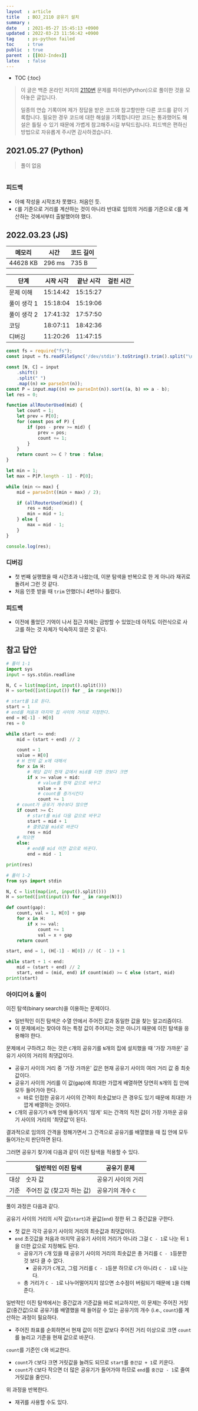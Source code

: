 ```yaml
---
layout  : article
title   : BOJ_2110 공유기 설치
summary : 
date    : 2021-05-27 15:45:13 +0900
updated : 2022-03-23 11:56:42 +0900
tag     : ps-python failed
toc     : true
public  : true
parent  : [[BOJ-Index]]
latex   : false
---
```

* TOC
{:toc}

> 이 글은 백준 온라인 저지의 [2110번](https://www.acmicpc.net/problem/2110) 문제를 파이썬(Python)으로 풀이한 것을 모아놓은 글입니다.
>
> 일종의 연습 기록이며 제가 정답을 받은 코드와 참고할만한 다른 코드를 같이 기록합니다. 필요한 경우 코드에 대한 해설을 기록합니다만 코드는 통과했어도 해설은 틀릴 수 있기 때문에 가볍게 참고해주시길 부탁드립니다. 피드백은 편하신 방법으로 자유롭게 주시면 감사하겠습니다.

## 2021.05.27 (Python)

> 풀이 없음

```python
```

### 피드백

* 아예 작성을 시작조차 못했다. 처음인 듯.
* `C`를 기준으로 거리를 계산하는 것이 아니라 반대로 임의의 거리를 기준으로 `C`를 계산하는 것에서부터 출발했어야 했다.

## 2022.03.23 (JS)

| 메모리    | 시간   | 코드 길이 |
| --------- | -----  | --------- |
| 44628 KB  | 296 ms | 735 B    |

| 단계        | 시작 시각 | 끝난 시각 | 걸린 시간 |
| ----------- | --------- | --------- | --------- |
| 문제 이해   | 15:14:42  | 15:15:27  |           |
| 풀이 생각 1 | 15:18:04  | 15:19:06  |           |
| 풀이 생각 2 | 17:41:32  | 17:57:50  |           |
| 코딩        | 18:07:11  | 18:42:36  |           |
| 디버깅      | 11:20:26  | 11:47:15  |           |

```js
const fs = require("fs");
const input = fs.readFileSync('/dev/stdin').toString().trim().split("\n");

const [N, C] = input
    .shift()
    .split(" ")
    .map((n) => parseInt(n));
const P = input.map((n) => parseInt(n)).sort((a, b) => a - b);
let res = 0;

function allRouterUsed(mid) {
    let count = 1;
    let prev = P[0];
    for (const pos of P) {
        if (pos - prev >= mid) {
            prev = pos;
            count += 1;
        }
    }
    return count >= C ? true : false;
}

let min = 1;
let max = P[P.length - 1] - P[0];

while (min <= max) {
    mid = parseInt((min + max) / 2);

    if (allRouterUsed(mid)) {
        res = mid;
        min = mid + 1;
    } else {
        max = mid - 1;
    }
}

console.log(res);
```

### 디버깅

* 첫 번째 실행했을 때 시간초과 나왔는데, 이분 탐색을 반복으로 한 게 아니라 재귀로 돌려서 그런 것 같다.
* 처음 인풋 받을 때 `trim` 안했더니 4번이나 틀렸다.

### 피드백

* 이전에 풀었던 기억이 나서 접근 자체는 금방할 수 있었는데 아직도 이런식으로 사고를 하는 것 자체가 익숙하지 않은 것 같다.

## 참고 답안

```python
# 풀이 1-1
import sys
input = sys.stdin.readline

N, C = list(map(int, input().split()))
H = sorted([int(input()) for _ in range(N)])

# start를 1로 둔다.
start = 1
# end를 처음과 마지막 집 사이의 거리로 지정한다.
end = H[-1] - H[0]
res = 0

while start <= end:
    mid = (start + end) // 2

    count = 1
    value = H[0]
    # H 안의 값 x에 대해서
    for x in H:
        # 해당 값이 현재 값에서 mid를 더한 것보다 크면
        if x >= value + mid:
            # value를 현재 값으로 바꾸고
            value = x
            # count를 증가시킨다
            count += 1
    # count가 공유기 개수보다 많으면
    if count >= C:
        # start를 mid 다음 값으로 바꾸고
        start = mid + 1
        # 결괏값을 mid로 바꾼다
        res = mid
    # 적으면
    else:
        # end를 mid 이전 값으로 바꾼다. 
        end = mid - 1

print(res)

# 풀이 1-2
from sys import stdin

N, C = list(map(int, input().split()))
H = sorted([int(input()) for _ in range(N)])

def count(gap):
    count, val = 1, H[0] + gap
    for x in H:
        if x >= val:
            count += 1
            val = x + gap
    return count

start, end = 1, (H[-1] - H[0]) // (C - 1) + 1

while start + 1 < end:
    mid = (start + end) // 2
    start, end = (mid, end) if count(mid) >= C else (start, mid)
print(start)
```

### 아이디어 & 풀이

이진 탐색(binary search)을 이용하는 문제이다.

* 일반적인 이진 탐색은 수열 안에서 주어진 값과 동일한 값을 찾는 알고리즘이다.
* 이 문제에서는 찾아야 하는 특정 값이 주어지는 것은 아니기 때문에 이진 탐색을 응용해야 한다.

문제에서 구하려고 하는 것은 `C`개의 공유기를 `N`개의 집에 설치했을 때 '가장 가까운' 공유기 사이의 거리의 최댓값이다.

* 공유기 사이의 거리 중 '가장 가까운' 값은 현재 공유기 사이의 여러 거리 값 중 최솟값이다.
* 공유기 사이의 거리를 이 값(gap)에 최대한 가깝게 배열하면 당연히 `N`개의 집 안에 모두 들어가야 한다.
    * 바로 인접한 공유기 사이의 간격이 최솟값보다 큰 경우도 있기 때문에 최대한 가깝게 배열하는 것이다.
* `C`개의 공유기가 `N`개 안에 들어가지 '않게' 되는 간격의 직전 값이 가장 가까운 공유기 사이의 거리의 '최댓값'이 된다.

결과적으로 임의의 간격을 정해가면서 그 간격으로 공유기를 배열했을 때 집 안에 모두 들어가는지 판단하면 된다.

그러면 공유기 찾기에 다음과 같이 이진 탐색을 적용할 수 있다.

|      | 일반적인 이진 탐색         | 공유기 문제        |
| ---  | -------------------------- | ------------------ |
| 대상 | 숫자 값                    | 공유기 사이의 거리 |
| 기준 | 주어진 값 (찾고자 하는 값) | 공유기의 개수 `C`  |

풀이 과정은 다음과 같다.

공유기 사이의 거리의 시작 값(`start`)과 끝값(`end`) 정한 뒤 그 중간값을 구한다.

* 첫 값은 각각 공유기 사이의 거리의 최솟값과 최댓값이다.
* `end` 초깃값을 처음과 마지막 공유기 사이의 거리가 아니라 그걸 `C - 1`로 나눈 뒤 `1`을 더한 값으로 지정해도 된다.
    * 공유기가 `C`개 있을 때 공유기 사이의 거리의 최솟값은 총 거리를 `C - 1`등분한 것 보다 클 수 없다.
        * 공유기가 `C`개고, 그럼 거리를 `C - 1`등분 하므로 `C`가 아니라 `C - 1`로 나눈다.
    * 총 거리가 `C - 1`로 나누어떨어지지 않으면 소수점이 버림되기 때문에 `1`을 더해준다.

일반적인 이진 탐색에서는 중간값과 기준값을 바로 비교하지만, 이 문제는 주어진 거릿값(중간값)으로 공유기를 배열했을 때 들어갈 수 있는 공유기의 개수 (i.e., `count`)를 계산하는 과정이 필요하다.

* 주어진 좌표를 순회하면서 현재 값이 이전 값보다 주어진 거리 이상으로 크면 `count`를 늘리고 기준을 현재 값으로 바꾼다.

`count`를 기준인 `C`와 비교한다.

* `count`가 `C`보다 크면 거릿값을 늘려도 되므로 `start`를 `중간값 + 1`로 키운다.
* `count`가 `C`보다 작으면 더 많은 공유기가 들어가야 하므로 `end`를 `중간값 - 1`로 줄여 거릿값을 줄인다.

위 과정을 반복한다.

* 재귀를 사용할 수도 있다.
